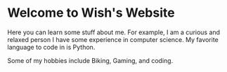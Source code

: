 # Welcome to Wish's Website
<link href="style.css" rel="stylesheet">

Here you can learn some stuff about me. For example, I am a curious and relaxed person
I have some experience in computer science. My favorite language to code in is Python. 

Some of my hobbies include Biking, Gaming, and coding. 
